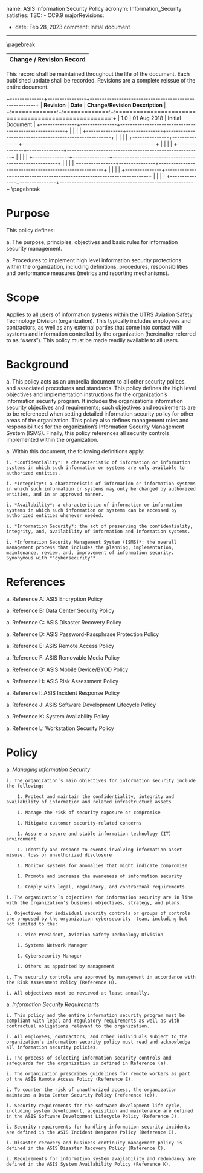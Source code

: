 name: ASIS Information Security Policy
acronym: Information_Security
satisfies:
  TSC:
    - CC9.9
majorRevisions:
  - date: Feb 28, 2023
    comment: Initial document
---

\pagebreak

|**Change / Revision Record**|
|    :----:   |

This record shall be maintained throughout the life of the document. Each published update shall be recorded. Revisions are a complete reissue of the entire document. 

+--------------+----------------+-------------------------------------------------------+
| **Revision**  |   **Date**    | **Change/Revision Description**                       |
+:=============:+:=============:+:=====================================================:+
|       1.0     | 01 Aug 2018   | Initial Document                                      |
+---------------+---------------+-------------------------------------------------------+
|               |               |                                                       |
+---------------+---------------+-------------------------------------------------------+
|               |               |                                                       |
+---------------+---------------+-------------------------------------------------------+
|               |               |                                                       |
+---------------+---------------+-------------------------------------------------------+
|               |               |                                                       |
+---------------+---------------+-------------------------------------------------------+
|               |               |                                                       |
+---------------+---------------+-------------------------------------------------------+
|               |               |                                                       |
+---------------+---------------+-------------------------------------------------------+
|               |               |                                                       |
+---------------+---------------+-------------------------------------------------------+
\pagebreak

# Purpose

This policy defines:

a. The purpose, principles, objectives and basic rules for information security management.

a. Procedures to implement high level information security protections within the organization, including definitions, procedures, responsibilities and performance measures (metrics and reporting mechanisms).

# Scope

Applies to all users of information systems within the UTRS Aviation Safety Technology Division (organization). This typically includes employees and contractors, as well as any external parties that come into contact with systems and information controlled by the organization (hereinafter referred to as “*users*”). This policy must be made readily available to all users.

# Background

a. This policy acts as an umbrella document to all other security polices, and associated procedures and standards. This policy defines the high level objectives and implementation instructions for the organization’s information security program. It includes the organization’s information security objectives and requirements; such objectives and requirements are to be referenced when setting detailed information security policy for other areas of the organization. This policy also defines management roles and responsibilities for the organization’s Information Security Management System (ISMS). Finally, this policy references all security controls implemented within the organization.

a. Within this document, the following definitions apply:

    i. *Confidentiality*: a characteristic of information or information systems in which such information or systems are only available to authorized entities.

    i. *Integrity*: a characteristic of information or information systems in which such information or systems may only be changed by authorized entities, and in an approved manner.

    i. *Availability*: a characteristic of information or information systems in which such information or systems can be accessed by authorized entities whenever needed.

    i. *Information Security*: the act of preserving the confidentiality, integrity, and, availability of information and information systems.

    i. *Information Security Management System (ISMS)*: the overall management process that includes the planning, implementation, maintenance, review, and, improvement of information security. Synonymous with *"cybersecurity"*.

# References

a. Reference A: ASIS Encryption Policy

a. Reference B: Data Center Security Policy

a. Reference C: ASIS Disaster Recovery Policy

a. Reference D: ASIS Password-Passphrase Protection Policy

a. Reference E: ASIS Remote Access Policy

a. Reference F: ASIS Removable Media Policy

a. Reference G: ASIS Mobile Device/BYOD Policy

a. Reference H: ASIS Risk Assessment Policy

a. Reference I: ASIS Incident Response Policy

a. Reference J: ASIS Software Development Lifecycle Policy

a. Reference K: System Availability Policy

a. Reference L: Workstation Security Policy 

# Policy

a. *Managing Information Security*

    i. The organization’s main objectives for information security include the following:

        1. Protect and maintain the confidentiality, integrity and availability of information and related infrastructure assets

        1. Manage the risk of security exposure or compromise

        1. Mitigate customer security-related concerns

        1. Assure a secure and stable information technology (IT) environment

        1. Identify and respond to events involving information asset misuse, loss or unauthorized disclosure

        1. Monitor systems for anomalies that might indicate compromise

        1. Promote and increase the awareness of information security 

        1. Comply with legal, regulatory, and contractual requirements

    i. The organization’s objectives for information security are in line with the organization’s business objectives, strategy, and plans.

    i. Objectives for individual security controls or groups of controls are proposed by the organization cybersecurity  team, including but not limited to the:

        1. Vice President, Aviation Safety Technology Division

        1. Systems Network Manager

        1. Cybersecurity Manager

        1. Others as appointed by management

    i. The security controls are approved by management in accordance with the Risk Assessment Policy (Reference H).

    i. All objectives must be reviewed at least annually.

a. *Information Security Requirements* 

    i. This policy and the entire information security program must be compliant with legal and regulatory requirements as well as with contractual obligations relevant to the organization.

    i. All employees, contractors, and other individuals subject to the organization’s information security policy must read and acknowledge all information security policies.

    i. The process of selecting information security controls and safeguards for the organization is defined in Reference (a).

    i. The organization prescribes guidelines for remote workers as part of the ASIS Remote Access Policy (Reference E).

    i. To counter the risk of unauthorized access, the organization maintains a Data Center Security Policy (reference (c)).

    i. Security requirements for the software development life cycle, including system development, acquisition and maintenance are defined in the ASIS Software Development Lifecycle Policy (Reference J).

    i. Security requirements for handling information security incidents are defined in the ASIS Incident Response Policy (Reference I).

    i. Disaster recovery and business continuity management policy is defined in the ASIS Disaster Recovery Policy (Reference C).

    i. Requirements for information system availability and redundancy are defined in the ASIS System Availability Policy (Reference K).
